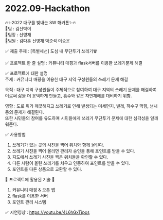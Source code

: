 # 2022.09-Hackathon</br>
:fire::sparkles:2022 대구를 빛내는 SW 해커톤:sparkles::fire:</br>
:triangular_flag_on_post:팀 : 김신박이</br>
:clown_face:팀장 : 신영재</br>
:construction_worker:팀원 : 김다훈 신영재 박준석 이승운</br>

:white_check_mark: 제출 주제 : [특별세선] 도심 내 무단투기 쓰레기:wastebasket:

:white_check_mark: 프로젝트 한 줄 설명 : 커뮤니티 매핑과 flask서버를 이용한 쓰레기문제 해결

:white_check_mark: 프로젝트에 대한 설명</br>
주제 : 커뮤니티 매핑을 이용한 대구 지역 구성원들의 쓰레기 문제 해결</br>
      
목적 : 대구 지역 구성원들이 주체적으로 참여하여 대구 지역의 쓰레기 문제를 해결하여</br>
                  이로써 삶을 더 윤택하게 만들고, 홍수와 같은 자연재해를 대비하기 위함.
                  
영향 : 도로 위가 깨끗해지고 쓰레기로 인해 발생되는 미세먼지, 벌레, 하수구 막힘, 냄새 등의 문제가 해결된다.</br>
      또한 시민들의 참여를 유도하여 시민들에게 쓰레기 무단투기 문제에 대한 심각성을 일깨워준다.
      
:white_check_mark: 사용방법</br>
1. 쓰레기가 있는 곳의 사진을 찍어 위치와 함께 올린다.</br>
2. 쓰레기 사진을 찍어 올리면 관리자 승인을 통해 포인트를 받을 수 있다.</br>
3. 지도에서 쓰레기 사진을 찍은 위치들을 확인할 수 있다.</br>
4. 다른 사람이 올린 쓰레기를 치우고 인증하여 포인트를 받을 수 있다.</br>
5. 포인트를 다른 상품으로 교환할 수 있다.</br>

:hammer: 프로젝트에 활용된 기술 :hammer:
1. 커뮤니티 매핑 & 오픈 맵</br>
2. flask를 이용한 서버</br>
3. 포인트 관리 시스템</br>

:white_check_mark: 시연영상 : https://youtu.be/4L6hGxTipos
